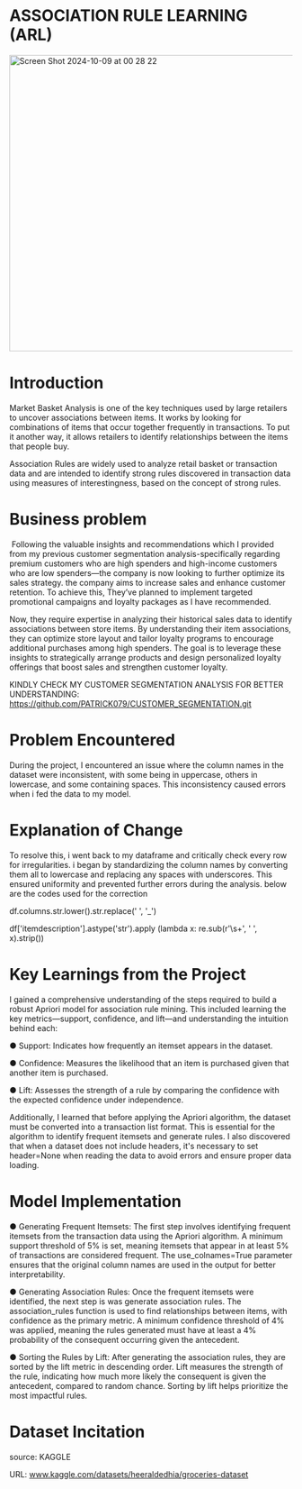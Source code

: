 # ASSOCIATION RULE LEARNING (ARL)

<img width="526" alt="Screen Shot 2024-10-09 at 00 28 22" src="https://github.com/user-attachments/assets/4e7d7e87-046a-4bb9-b38e-a020dd8e2c0a">

# Introduction

Market Basket Analysis is one of the key techniques used by large retailers to uncover associations between items. It works by looking for combinations of items that occur together frequently in transactions. To put it another way, it allows retailers to identify relationships between the items that people buy.

Association Rules are widely used to analyze retail basket or transaction data and are intended to identify strong rules discovered in transaction data using measures of interestingness, based on the concept of strong rules.

# Business problem

 Following the valuable insights and recommendations which I provided from my previous customer segmentation analysis-specifically regarding premium customers who are high spenders and high-income customers who are low spenders—the company is now looking to further optimize its sales strategy. the company aims to increase sales and enhance customer retention. To achieve this, They’ve planned to implement targeted promotional campaigns  and loyalty packages as I have recommended. 

Now, they  require expertise in analyzing their  historical sales data to identify associations between store items. By understanding their  item associations, they can optimize store layout and tailor loyalty programs to encourage additional purchases among high spenders. The goal is to leverage these insights to strategically arrange products and design personalized loyalty offerings that boost sales and strengthen customer loyalty.

KINDLY CHECK MY CUSTOMER SEGMENTATION ANALYSIS FOR BETTER UNDERSTANDING: https://github.com/PATRICK079/CUSTOMER_SEGMENTATION.git


# Problem Encountered

During the project, I encountered an issue where the column names in the dataset were inconsistent, with some being in uppercase, others in lowercase, and some containing spaces. This inconsistency caused errors when i fed the data to my model.

# Explanation of Change
To resolve this, i went back to my dataframe and critically check every row for irregularities. i began by standardizing the column names by converting them all to lowercase and replacing any spaces with underscores. This ensured uniformity and prevented further errors during the analysis.  below are the codes used for the correction

df.columns.str.lower().str.replace(' ', '_')

df['itemdescription'].astype('str').apply (lambda x: re.sub(r'\s+', ' ', x).strip())



#  Key Learnings from the Project


I gained a comprehensive understanding of the steps required to build a robust Apriori model for association rule mining. This included learning the key metrics—support, confidence, and lift—and understanding the intuition behind each:

● Support:  Indicates how frequently an itemset appears in the dataset.

● Confidence:  Measures the likelihood that an item is purchased given that another item is purchased.

● Lift:  Assesses the strength of a rule by comparing the confidence with the expected confidence under independence.

Additionally, I learned that before applying the Apriori algorithm, the dataset must be converted into a transaction list format. This is essential for the algorithm to identify frequent itemsets and generate rules. I also discovered that when a dataset does not include headers, it's necessary to set header=None when reading the data to avoid errors and ensure proper data loading.

# Model Implementation

●  Generating Frequent Itemsets: The first step involves identifying frequent itemsets from the transaction data using the Apriori algorithm. A minimum support threshold of 5% is set, meaning itemsets that appear in at least 5% of transactions are considered frequent. The use_colnames=True parameter ensures that the original column names are used in the output for better interpretability.

●  Generating Association Rules: Once the frequent itemsets were identified, the next step is was generate association rules. The association_rules function is used to find relationships between items, with confidence as the primary metric. A minimum confidence threshold of 4% was applied, meaning the rules generated must have at least a 4% probability of the consequent occurring given the antecedent.

●  Sorting the Rules by Lift: After generating the association rules, they are sorted by the lift metric in descending order. Lift measures the strength of the rule, indicating how much more likely the consequent is given the antecedent, compared to random chance. Sorting by lift helps prioritize the most impactful rules.



# Dataset Incitation 
 source: KAGGLE
 
 URL: www.kaggle.com/datasets/heeraldedhia/groceries-dataset




